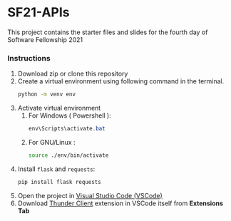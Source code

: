 # SF21-APIs
This project contains the starter files and slides for the fourth day of Software Fellowship 2021

### Instructions

1. Download zip or clone this repository
2. Create a virtual environment using following command in the terminal.
   ```sh
   python -m venv env
   ```
3. Activate virtual environment 
   1. For Windows ( Powershell ): 
      ```powershell
      env\Scripts\activate.bat
      ```
   2. For GNU/Linux : 
      ```sh
      source ./env/bin/activate
      ```
4. Install `flask` and `requests`:
   ```sh
   pip install flask requests
   ```
6. Open the project in [Visual Studio Code (VSCode)](https://code.visualstudio.com/)
7. Download [Thunder Client](https://www.thunderclient.io/) extension in VSCode itself from **Extensions Tab**
